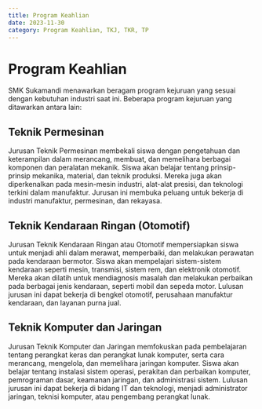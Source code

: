 ```yaml
---
title: Program Keahlian
date: 2023-11-30
category: Program Keahlian, TKJ, TKR, TP
---
```


# Program Keahlian

SMK Sukamandi menawarkan beragam program kejuruan yang sesuai dengan kebutuhan industri saat ini. Beberapa program kejuruan yang ditawarkan antara lain:

## Teknik Permesinan

Jurusan Teknik Permesinan membekali siswa dengan pengetahuan dan keterampilan dalam merancang, membuat, dan memelihara berbagai komponen dan peralatan mekanik. Siswa akan belajar tentang prinsip-prinsip mekanika, material, dan teknik produksi. Mereka juga akan diperkenalkan pada mesin-mesin industri, alat-alat presisi, dan teknologi terkini dalam manufaktur. Jurusan ini membuka peluang untuk bekerja di industri manufaktur, permesinan, dan rekayasa.

## Teknik Kendaraan Ringan (Otomotif)

Jurusan Teknik Kendaraan Ringan atau Otomotif mempersiapkan siswa untuk menjadi ahli dalam merawat, memperbaiki, dan melakukan perawatan pada kendaraan bermotor. Siswa akan mempelajari sistem-sistem kendaraan seperti mesin, transmisi, sistem rem, dan elektronik otomotif. Mereka akan dilatih untuk mendiagnosis masalah dan melakukan perbaikan pada berbagai jenis kendaraan, seperti mobil dan sepeda motor. Lulusan jurusan ini dapat bekerja di bengkel otomotif, perusahaan manufaktur kendaraan, dan layanan purna jual.

## Teknik Komputer dan Jaringan

Jurusan Teknik Komputer dan Jaringan memfokuskan pada pembelajaran tentang perangkat keras dan perangkat lunak komputer, serta cara merancang, mengelola, dan memelihara jaringan komputer. Siswa akan belajar tentang instalasi sistem operasi, perakitan dan perbaikan komputer, pemrograman dasar, keamanan jaringan, dan administrasi sistem. Lulusan jurusan ini dapat bekerja di bidang IT dan teknologi, menjadi administrator jaringan, teknisi komputer, atau pengembang perangkat lunak.
